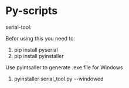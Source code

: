 # Py-scripts
serial-tool:

Befor using this you need to:
1. pip install pyserial
2. pip install pyinstaller

Use pyintsaller to generate .exe file for Windows
1. pyinstaller serial_tool.py --windowed
